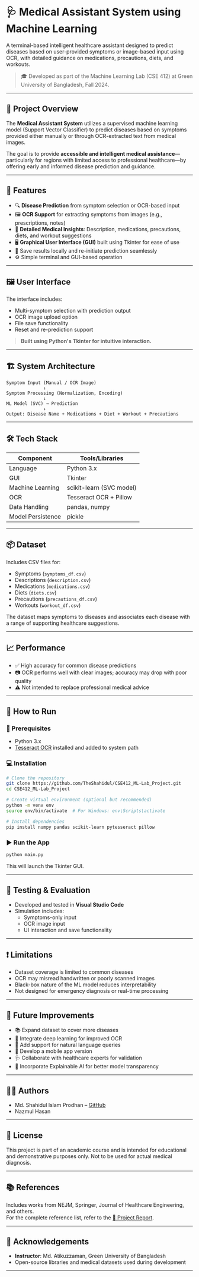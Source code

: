 
# 🩺 Medical Assistant System using Machine Learning

A terminal-based intelligent healthcare assistant designed to predict diseases based on user-provided symptoms or image-based input using OCR, with detailed guidance on medications, precautions, diets, and workouts.

> 🎓 Developed as part of the Machine Learning Lab (CSE 412) at Green University of Bangladesh, Fall 2024.

---

## 📌 Project Overview

The **Medical Assistant System** utilizes a supervised machine learning model (Support Vector Classifier) to predict diseases based on symptoms provided either manually or through OCR-extracted text from medical images.

The goal is to provide **accessible and intelligent medical assistance**—particularly for regions with limited access to professional healthcare—by offering early and informed disease prediction and guidance.

---

## 🧠 Features

- 🔍 **Disease Prediction** from symptom selection or OCR-based input  
- 🖼️ **OCR Support** for extracting symptoms from images (e.g., prescriptions, notes)  
- 🧾 **Detailed Medical Insights**: Description, medications, precautions, diets, and workout suggestions  
- 🖥️ **Graphical User Interface (GUI)** built using Tkinter for ease of use  
- 💾 Save results locally and re-initiate prediction seamlessly  
- ⚙️ Simple terminal and GUI-based operation  

---

## 🖼️ User Interface

The interface includes:

- Multi-symptom selection with prediction output  
- OCR image upload option  
- File save functionality  
- Reset and re-prediction support  

> **Built using Python's Tkinter for intuitive interaction.**

---

## 🏗️ System Architecture

```
Symptom Input (Manual / OCR Image)
              ↓
Symptom Processing (Normalization, Encoding)
              ↓
ML Model (SVC) → Prediction
              ↓
Output: Disease Name + Medications + Diet + Workout + Precautions
```

---

## 🛠️ Tech Stack

| Component           | Tools/Libraries          |
|---------------------|--------------------------|
| Language            | Python 3.x               |
| GUI                 | Tkinter                  |
| Machine Learning    | scikit-learn (SVC model) |
| OCR                 | Tesseract OCR + Pillow   |
| Data Handling       | pandas, numpy            |
| Model Persistence   | pickle                   |

---

## 📦 Dataset

Includes CSV files for:

- Symptoms (`symptoms_df.csv`)  
- Descriptions (`description.csv`)  
- Medications (`medications.csv`)  
- Diets (`diets.csv`)  
- Precautions (`precautions_df.csv`)  
- Workouts (`workout_df.csv`)  

The dataset maps symptoms to diseases and associates each disease with a range of supporting healthcare suggestions.

---

## 📈 Performance

- ✅ High accuracy for common disease predictions  
- 📷 OCR performs well with clear images; accuracy may drop with poor quality  
- ⚠️ Not intended to replace professional medical advice  

---

## 🚀 How to Run

### 🔧 Prerequisites

- Python 3.x  
- [Tesseract OCR](https://github.com/tesseract-ocr/tesseract) installed and added to system path  

### 💻 Installation

```bash
# Clone the repository
git clone https://github.com/TheShahidul/CSE412_ML-Lab_Project.git
cd CSE412_ML-Lab_Project

# Create virtual environment (optional but recommended)
python -m venv env
source env/bin/activate  # For Windows: env\Scripts\activate

# Install dependencies
pip install numpy pandas scikit-learn pytesseract pillow
```

### ▶️ Run the App

```bash
python main.py
```

This will launch the Tkinter GUI.

---

## 🧪 Testing & Evaluation

- Developed and tested in **Visual Studio Code**  
- Simulation includes:
  - Symptoms-only input  
  - OCR image input  
  - UI interaction and save functionality  

---

## ❗ Limitations

- Dataset coverage is limited to common diseases  
- OCR may misread handwritten or poorly scanned images  
- Black-box nature of the ML model reduces interpretability  
- Not designed for emergency diagnosis or real-time processing  

---

## 🌱 Future Improvements

- 📚 Expand dataset to cover more diseases  
- 🤖 Integrate deep learning for improved OCR  
- 💬 Add support for natural language queries  
- 📲 Develop a mobile app version  
- 🩺 Collaborate with healthcare experts for validation  
- 🧠 Incorporate Explainable AI for better model transparency  

---

## 👨‍💻 Authors

- Md. Shahidul Islam Prodhan – [GitHub](https://github.com/TheShahidul)  
- Nazmul Hasan  

---

## 📄 License

This project is part of an academic course and is intended for educational and demonstrative purposes only. Not to be used for actual medical diagnosis.

---

## 📚 References

Includes works from NEJM, Springer, Journal of Healthcare Engineering, and others.  
For the complete reference list, refer to the [📘 Project Report](./CSE412_ML-Project-Report.pdf).

---

## 🧾 Acknowledgements

- **Instructor**: Md. Atikuzzaman, Green University of Bangladesh  
- Open-source libraries and medical datasets used during development  

---
